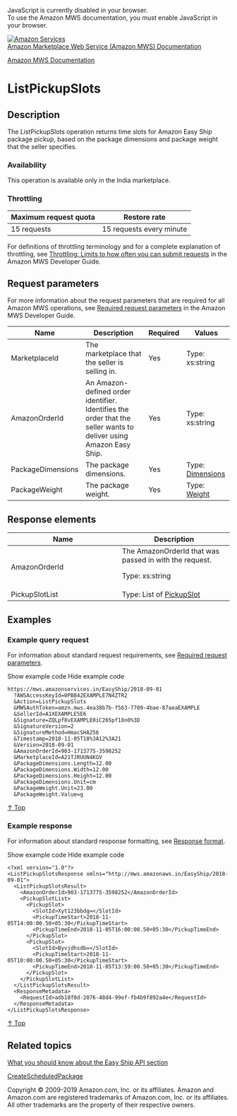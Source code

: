 <div id="MWSDX_noscript">

JavaScript is currently disabled in your browser.  
To use the Amazon MWS documentation, you must enable JavaScript in your
browser.

</div>

<div id="MWSDX_divtop">

[![Amazon
Services](https://images-na.ssl-images-amazon.com/images/G/08/mwsportal/fr_FR/amazonservices.gif
"Amazon Services")](http://services.amazon.fr)  
<span id="MWSDX_titlebar">[Amazon Marketplace Web Service (Amazon MWS)
Documentation](https://developer.amazonservices.fr/gp/mws/docs.html)</span>

</div>

<div id="MWSDX_divbottom">

<div id="MWSDX_divleft">

<div id="MWSDX_toc">

</div>

</div>

<div id="MWSDX_divright">

<div id="MWSDX_content">

<span id="MWSDX_breadcrumbs">[Amazon MWS
Documentation](https://developer.amazonservices.fr/gp/mws/docs.html)</span>

<div id="EasyShip_ListPickupSlots" class="nested0">

# ListPickupSlots

<div id="Description" class="topic concept nested1">

## Description

<div class="body conbody">

The <span class="keyword apiname">ListPickupSlots</span> operation
returns time slots for <span class="ph">Amazon Easy Ship</span> package
pickup, based on the package dimensions and package weight that the
seller specifies.

<div class="section">

### Availability

This operation is available only in the India marketplace.

</div>

<div class="section">

### Throttling

<div class="p">

<div class="tablenoborder">

| Maximum request quota | Restore rate             |
| --------------------- | ------------------------ |
| 15 requests           | 15 requests every minute |

</div>

<span class="ph">For definitions of throttling terminology and for a
complete explanation of throttling, see [Throttling: Limits to how often
you can submit requests](../dev_guide/DG_Throttling.md) in the
<span class="ph">Amazon MWS Developer Guide</span>.</span>

</div>

</div>

</div>

</div>

<div id="RequestParameters" class="topic reference nested1">

## Request parameters

<div class="body refbody">

<div class="section">

<span class="ph">For more information about the request parameters that
are required for all <span class="ph">Amazon MWS</span> operations, see
<span class="ph">[Required request
parameters](../dev_guide/DG_RequiredRequestParameters.md)</span> in
the <span class="ph">Amazon MWS Developer Guide</span>.</span>

<div class="tablenoborder">

| Name                                                    | Description                                                                                                                                                       | Required | Values                                                                                            |
| ------------------------------------------------------- | ----------------------------------------------------------------------------------------------------------------------------------------------------------------- | -------- | ------------------------------------------------------------------------------------------------- |
| <span class="keyword parmname">MarketplaceId</span>     | The marketplace that the seller is selling in.                                                                                                                    | Yes      | <span class="ph">Type: xs:string</span>                                                           |
| <span class="keyword parmname">AmazonOrderId</span>     | <span class="ph">An Amazon-defined order identifier. Identifies the order that the seller wants to deliver using <span class="ph">Amazon Easy Ship</span>.</span> | Yes      | <span class="ph">Type: xs:string</span>                                                           |
| <span class="keyword parmname">PackageDimensions</span> | The package dimensions.                                                                                                                                           | Yes      | Type: [Dimensions](EasyShip_Datatypes.md#Dimensions "The dimensions of the scheduled package.") |
| <span class="keyword parmname">PackageWeight</span>     | The package weight.                                                                                                                                               | Yes      | Type: [Weight](EasyShip_Datatypes.md#Weight "The weight of the scheduled package.")             |

</div>

</div>

</div>

</div>

<div id="ResponseElements" class="topic reference nested1">

## Response elements

<div class="body refbody">

<div class="tablenoborder">

<table id="ResponseElements__ResponseElementsTable" class="table" data-cellpadding="4" data-cellspacing="0" data-summary="" data-frame="border" data-border="1" data-rules="all">
<colgroup>
<col style="width: 50%" />
<col style="width: 50%" />
</colgroup>
<thead>
<tr class="header">
<th>Name</th>
<th>Description</th>
</tr>
</thead>
<tbody>
<tr class="odd">
<td><span class="keyword parmname">AmazonOrderId</span></td>
<td>The <span class="keyword parmname">AmazonOrderId</span> that was passed in with the request.
<p><span class="ph">Type: xs:string</span></p></td>
</tr>
<tr class="even">
<td><span class="keyword parmname">PickupSlotList</span></td>
<td>Type: List of <a href="EasyShip_Datatypes.md#PickupSlot" class="xref" title="Pickup slot ID and pickup time information.">PickupSlot</a></td>
</tr>
</tbody>
</table>

</div>

</div>

</div>

<div id="Examples" class="topic reference nested1">

## Examples

<div class="body refbody">

<div class="section">

### Example query request

<span class="ph">For information about standard request requirements,
see [Required request
parameters](../dev_guide/DG_RequiredRequestParameters.md).</span>

<span class="ph expander"> <span class="keyword parmname xshow">Show
example code</span> <span class="keyword parmname xhide">Hide example
code</span> </span>

<div class="sectiondiv content">

``` pre codeblock
https://mws.amazonservices.in/EasyShip/2018-09-01
  ?AWSAccessKeyId=0PB842EXAMPLE7N4ZTR2
  &Action=ListPickupSlots
  &MWSAuthToken=amzn.mws.4ea38b7b-f563-7709-4bae-87aeaEXAMPLE
  &SellerId=A1XEXAMPLE5E6
  &Signature=ZQLpf8vEXAMPLE0iC265pf18n0%3D
  &SignatureVersion=2
  &SignatureMethod=HmacSHA256
  &Timestamp=2018-11-05T18%3A12%3A21
  &Version=2018-09-01
  &AmazonOrderId=903-1713775-3598252
  &MarketplaceId=A21TJRUUN4KGV
  &PackageDimensions.Length=12.00
  &PackageDimensions.Width=12.00
  &PackageDimensions.Height=12.00
  &PackageDimensions.Unit=cm
  &PackageWeight.Unit=23.00
  &PackageWeight.Value=g
```

[↑ Top](#Examples)

</div>

</div>

<div class="section">

### Example response

<span class="ph">For information about standard response formatting, see
[Response format](../dev_guide/DG_ResponseFormat.md).</span>

<span class="ph expander"> <span class="keyword parmname xshow">Show
example code</span> <span class="keyword parmname xhide">Hide example
code</span> </span>

<div class="sectiondiv content">

``` pre codeblock
<?xml version="1.0"?>
<ListPickupSlotsResponse xmlns="http://mws.amazonaws.in/EasyShip/2018-09-01">
  <ListPickupSlotsResult>
    <AmazonOrderId>903-1713775-3598252</AmazonOrderId>
    <PickupSlotList>
      <PickupSlot>
        <SlotId>Xyt123bbdg=</SlotId>
        <PickupTimeStart>2018-11-05T14:00:00.50+05:30</PickupTimeStart>
        <PickupTimeEnd>2018-11-05T16:00:00.50+05:30</PickupTimeEnd>
      </PickupSlot>
      <PickupSlot>
        <SlotId>Byvjdhsdb=</SlotId>
        <PickupTimeStart>2018-11-05T10:00:00.50+05:30</PickupTimeStart>
        <PickupTimeEnd>2018-11-05T13:59:00.50+05:30</PickupTimeEnd>
      </PickupSlot>
    </PickupSlotList>
  </ListPickupSlotsResult>
  <ResponseMetadata>
    <RequestId>adb18f0d-2076-48d4-99ef-fb4b9f892a4e</RequestId>
  </ResponseMetadata>
</ListPickupSlotsResponse>
```

[↑ Top](#Examples)

</div>

</div>

</div>

</div>

<div id="RelatedTopics" class="topic nested1">

## Related topics

<div class="body">

[What you should know about the Easy Ship API
section](EasyShip_Overview.md)

[CreateScheduledPackage](EasyShip_CreateScheduledPackage.md)

</div>

</div>

</div>

<div id="MWSDX_footer">

Copyright © 2009-2019 Amazon.com, Inc. or its affiliates. Amazon and
Amazon.com are registered trademarks of Amazon.com, Inc. or its
affiliates. All other trademarks are the property of their respective
owners.

</div>

</div>

</div>

<div style="clear: both;">

</div>

</div>
